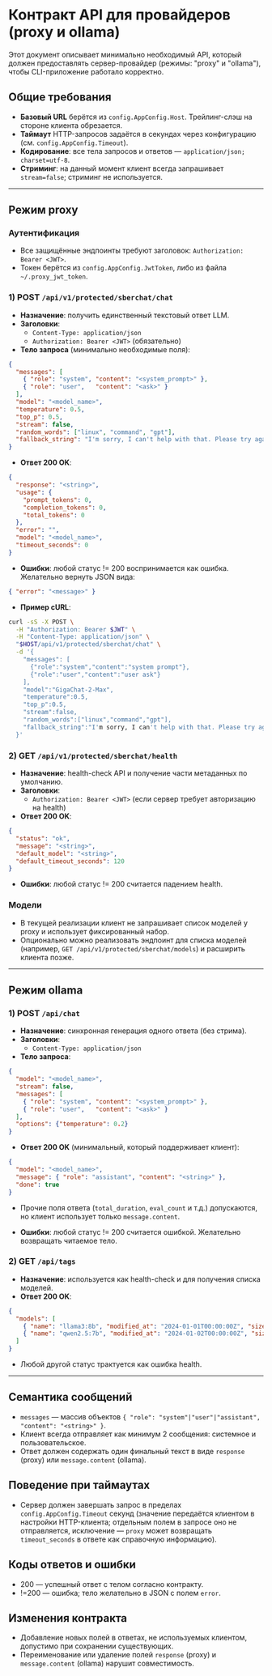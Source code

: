 # Контракт API для провайдеров (proxy и ollama)

Этот документ описывает минимально необходимый API, который должен предоставлять сервер-провайдер (режимы: "proxy" и "ollama"), чтобы CLI-приложение работало корректно.

## Общие требования

- **Базовый URL** берётся из `config.AppConfig.Host`. Трейлинг-слэш на стороне клиента обрезается.
- **Таймаут** HTTP-запросов задаётся в секундах через конфигурацию (см. `config.AppConfig.Timeout`).
- **Кодирование**: все тела запросов и ответов — `application/json; charset=utf-8`.
- **Стриминг**: на данный момент клиент всегда запрашивает `stream=false`; стриминг не используется.

---

## Режим proxy

### Аутентификация

- Все защищённые эндпоинты требуют заголовок: `Authorization: Bearer <JWT>`.
- Токен берётся из `config.AppConfig.JwtToken`, либо из файла `~/.proxy_jwt_token`.

### 1) POST `/api/v1/protected/sberchat/chat`

- **Назначение**: получить единственный текстовый ответ LLM.
- **Заголовки**:
  - `Content-Type: application/json`
  - `Authorization: Bearer <JWT>` (обязательно)
- **Тело запроса** (минимально необходимые поля):

```json
{
  "messages": [
    { "role": "system", "content": "<system_prompt>" },
    { "role": "user",   "content": "<ask>" }
  ],
  "model": "<model_name>",
  "temperature": 0.5,
  "top_p": 0.5,
  "stream": false,
  "random_words": ["linux", "command", "gpt"],
  "fallback_string": "I'm sorry, I can't help with that. Please try again."
}
```

- **Ответ 200 OK**:

```json
{
  "response": "<string>",
  "usage": {
    "prompt_tokens": 0,
    "completion_tokens": 0,
    "total_tokens": 0
  },
  "error": "",
  "model": "<model_name>",
  "timeout_seconds": 0
}
```

- **Ошибки**: любой статус != 200 воспринимается как ошибка. Желательно вернуть JSON вида:

```json
{ "error": "<message>" }
```

- **Пример cURL**:

```bash
curl -sS -X POST \
  -H "Authorization: Bearer $JWT" \
  -H "Content-Type: application/json" \
  "$HOST/api/v1/protected/sberchat/chat" \
  -d '{
    "messages": [
      {"role":"system","content":"system prompt"},
      {"role":"user","content":"user ask"}
    ],
    "model":"GigaChat-2-Max",
    "temperature":0.5,
    "top_p":0.5,
    "stream":false,
    "random_words":["linux","command","gpt"],
    "fallback_string":"I'm sorry, I can't help with that. Please try again."
  }'
```

### 2) GET `/api/v1/protected/sberchat/health`

- **Назначение**: health-check API и получение части метаданных по умолчанию.
- **Заголовки**:
  - `Authorization: Bearer <JWT>` (если сервер требует авторизацию на health)
- **Ответ 200 OK**:

```json
{
  "status": "ok",
  "message": "<string>",
  "default_model": "<string>",
  "default_timeout_seconds": 120
}
```

- **Ошибки**: любой статус != 200 считается падением health.

### Модели

- В текущей реализации клиент не запрашивает список моделей у proxy и использует фиксированный набор.
- Опционально можно реализовать эндпоинт для списка моделей (например, `GET /api/v1/protected/sberchat/models`) и расширить клиента позже.

---

## Режим ollama

### 1) POST `/api/chat`

- **Назначение**: синхронная генерация одного ответа (без стрима).
- **Заголовки**:
  - `Content-Type: application/json`
- **Тело запроса**:

```json
{
  "model": "<model_name>",
  "stream": false,
  "messages": [
    { "role": "system", "content": "<system_prompt>" },
    { "role": "user",   "content": "<ask>" }
  ],
  "options": {"temperature": 0.2}
}
```

- **Ответ 200 OK** (минимальный, который поддерживает клиент):

```json
{
  "model": "<model_name>",
  "message": { "role": "assistant", "content": "<string>" },
  "done": true
}
```

- Прочие поля ответа (`total_duration`, `eval_count` и т.д.) допускаются, но клиент использует только `message.content`.

- **Ошибки**: любой статус != 200 считается ошибкой. Желательно возвращать читаемое тело.

### 2) GET `/api/tags`

- **Назначение**: используется как health-check и для получения списка моделей.
- **Ответ 200 OK**:

```json
{
  "models": [
    { "name": "llama3:8b", "modified_at": "2024-01-01T00:00:00Z", "size": 123456789 },
    { "name": "qwen2.5:7b", "modified_at": "2024-01-02T00:00:00Z", "size": 987654321 }
  ]
}
```

- Любой другой статус трактуется как ошибка health.

---

## Семантика сообщений

- `messages` — массив объектов `{ "role": "system"|"user"|"assistant", "content": "<string>" }`.
- Клиент всегда отправляет как минимум 2 сообщения: системное и пользовательское.
- Ответ должен содержать один финальный текст в виде `response` (proxy) или `message.content` (ollama).

## Поведение при таймаутах

- Сервер должен завершать запрос в пределах `config.AppConfig.Timeout` секунд (значение передаётся клиентом в настройки HTTP-клиента; отдельным полем в запросе оно не отправляется, исключение — `proxy` может возвращать `timeout_seconds` в ответе как справочную информацию).

## Коды ответов и ошибки

- 200 — успешный ответ с телом согласно контракту.
- !=200 — ошибка; тело желательно в JSON с полем `error`.

## Изменения контракта

- Добавление новых полей в ответах, не используемых клиентом, допустимо при сохранении существующих.
- Переименование или удаление полей `response` (proxy) и `message.content` (ollama) нарушит совместимость.
